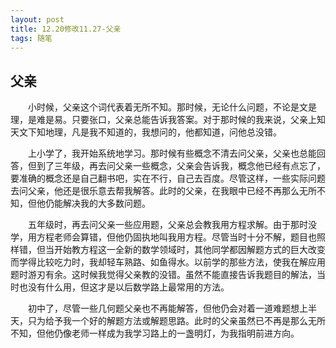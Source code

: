 ```yaml
---
layout: post
title: 12.20修改11.27-父亲
tags: 随笔
---
```


父亲
----------

　　小时候，父亲这个词代表着无所不知。那时候，无论什么问题，不论是文是理，是难是易。只要张口，父亲总能告诉我答案。对于那时候的我来说，父亲上知天文下知地理，凡是我不知道的，我想问的，他都知道，问他总没错。

　　上小学了，我开始系统地学习。那时候有些概念不清去问父亲，父亲也总能回答，但到了三年级，再去问父亲一些概念，父亲会告诉我，概念他已经有点忘了，要准确的概念还是自己翻书吧，实在不行，自己去百度。尽管这样，一些实际问题去问父亲，他还是很乐意去帮我解答。此时的父亲，在我眼中已经不再那么无所不知，但他仍能解决我的大多数问题。

　　五年级时，再去问父亲一些应用题，父亲总会教我用方程求解。由于那时没学，用方程老师会算错，但他仍固执地叫我用方程。尽管当时十分不解，题目也照样错，但当开始教方程这一全新的数学领域时，其他同学都因解题方式的巨大改变而学得比较吃力时，我却轻车熟路、如鱼得水。以前学的那些方法，使我在解应用题时游刃有余。这时候我觉得父亲教的没错。虽然不能直接告诉我题目的解法，当时也没有什么用，但这才是以后数学路上最常用的方法。

　　初中了，尽管一些几何题父亲也不再能解答，但他仍会对着一道难题想上半天，只为给予我一个好的解题方法或解题思路。此时的父亲虽然已不再是那么无所不知，但他仍像老师一样成为我学习路上的一盏明灯，为我指明前进方向。